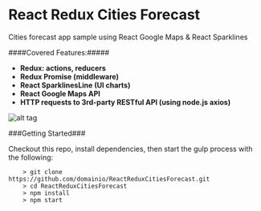 # React Redux Cities Forecast

Cities forecast app sample using React Google Maps & React Sparklines


####Covered Features:#####

* __Redux: actions, reducers__
* __Redux Promise (middleware)__
* __React SparklinesLine (UI charts)__
* __React Google Maps API__
* __HTTP requests to 3rd-party RESTful API (using node.js axios)__



![alt tag](https://www.dropbox.com/s/wlcmng9umkjatge/cities-forecast-app.png?raw=1)


###Getting Started###

Checkout this repo, install dependencies, then start the gulp process with the following:

```
	> git clone https://github.com/domainio/ReactReduxCitiesForecast.git
	> cd ReactReduxCitiesForecast
	> npm install
	> npm start
```

